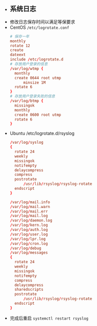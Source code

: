 - ## 系统日志
- 修改日志保存时间以满足等保要求
- CentOS `/etc/logrotate.conf`
  ```conf
  # 保存一年
  monthly
  rotate 12
  create
  dateext
  include /etc/logrotate.d
  # 存放用户登录的信息
  /var/log/wtmp {
    monthly
    create 0644 root utmp
        minsize 1M
    rotate 6
  }
  # 存放用户登录失败的信息
  /var/log/btmp {
    missingok
    monthly
    create 0600 root utmp
    rotate 6
  }
  ```
- Ubuntu /etc/logrotate.d/rsyslog
  ```conf
  /var/log/syslog
  {
  	rotate 24
  	weekly
  	missingok
  	notifempty
  	delaycompress
  	compress
  	postrotate
  		/usr/lib/rsyslog/rsyslog-rotate
  	endscript
  }
  
  /var/log/mail.info
  /var/log/mail.warn
  /var/log/mail.err
  /var/log/mail.log
  /var/log/daemon.log
  /var/log/kern.log
  /var/log/auth.log
  /var/log/user.log
  /var/log/lpr.log
  /var/log/cron.log
  /var/log/debug
  /var/log/messages
  {
  	rotate 24
  	weekly
  	missingok
  	notifempty
  	compress
  	delaycompress
  	sharedscripts
  	postrotate
  		/usr/lib/rsyslog/rsyslog-rotate
  	endscript
  }
  ```
- 完成后重启 `systemctl restart rsyslog`
